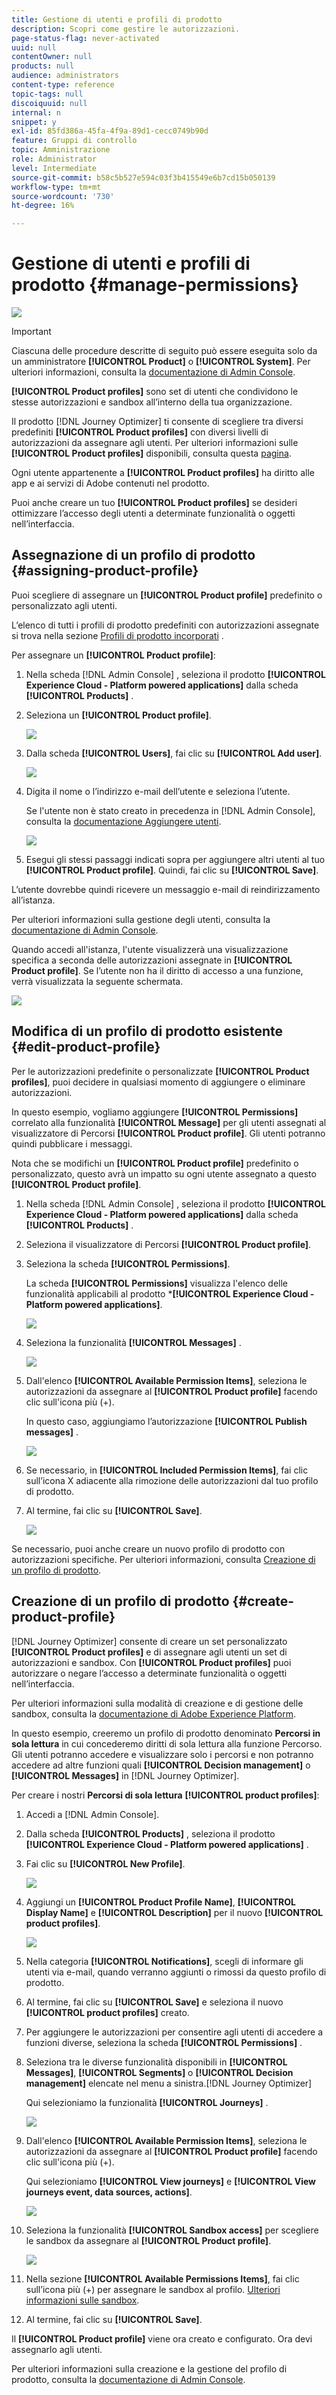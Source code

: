 ```yaml
---
title: Gestione di utenti e profili di prodotto
description: Scopri come gestire le autorizzazioni.
page-status-flag: never-activated
uuid: null
contentOwner: null
products: null
audience: administrators
content-type: reference
topic-tags: null
discoiquuid: null
internal: n
snippet: y
exl-id: 85fd386a-45fa-4f9a-89d1-cecc0749b90d
feature: Gruppi di controllo
topic: Amministrazione
role: Administrator
level: Intermediate
source-git-commit: b58c5b527e594c03f3b415549e6b7cd15b050139
workflow-type: tm+mt
source-wordcount: '730'
ht-degree: 16%

---
```


# Gestione di utenti e profili di prodotto {#manage-permissions}

![](../assets/do-not-localize/badge.png)

>[!IMPORTANT]
>
> Ciascuna delle procedure descritte di seguito può essere eseguita solo da un amministratore **[!UICONTROL Product]** o **[!UICONTROL System]**. Per ulteriori informazioni, consulta la [documentazione di Admin Console](https://helpx.adobe.com/enterprise/admin-guide.html/enterprise/using/admin-roles.ug.html).

**[!UICONTROL Product profiles]** sono set di utenti che condividono le stesse autorizzazioni e sandbox all’interno della tua organizzazione.

Il prodotto [!DNL Journey Optimizer] ti consente di scegliere tra diversi predefiniti **[!UICONTROL Product profiles]** con diversi livelli di autorizzazioni da assegnare agli utenti. Per ulteriori informazioni sulle **[!UICONTROL Product profiles]** disponibili, consulta questa [pagina](ootb-product-profiles.md).

Ogni utente appartenente a **[!UICONTROL Product profiles]** ha diritto alle app e ai servizi di Adobe contenuti nel prodotto.

Puoi anche creare un tuo **[!UICONTROL Product profiles]** se desideri ottimizzare l’accesso degli utenti a determinate funzionalità o oggetti nell’interfaccia.

## Assegnazione di un profilo di prodotto {#assigning-product-profile}

Puoi scegliere di assegnare un **[!UICONTROL Product profile]** predefinito o personalizzato agli utenti.

L’elenco di tutti i profili di prodotto predefiniti con autorizzazioni assegnate si trova nella sezione [Profili di prodotto incorporati](ootb-product-profiles.md) .

Per assegnare un **[!UICONTROL Product profile]**:

1. Nella scheda [!DNL Admin Console] , seleziona il prodotto **[!UICONTROL Experience Cloud - Platform powered applications]** dalla scheda **[!UICONTROL Products]** .

1. Seleziona un **[!UICONTROL Product profile]**.

   ![](../assets/access_control_2.png)

1. Dalla scheda **[!UICONTROL Users]**, fai clic su **[!UICONTROL Add user]**.

   ![](../assets/access_control_3.png)

1. Digita il nome o l’indirizzo e-mail dell’utente e seleziona l’utente.

   Se l&#39;utente non è stato creato in precedenza in [!DNL Admin Console], consulta la [documentazione Aggiungere utenti](https://helpx.adobe.com/enterprise/admin-guide.html/enterprise/using/manage-users-individually.ug.html#add-users).

   ![](../assets/access_control_4.png)

1. Esegui gli stessi passaggi indicati sopra per aggiungere altri utenti al tuo **[!UICONTROL Product profile]**. Quindi, fai clic su **[!UICONTROL Save]**.

L’utente dovrebbe quindi ricevere un messaggio e-mail di reindirizzamento all’istanza.

Per ulteriori informazioni sulla gestione degli utenti, consulta la [documentazione di Admin Console](https://helpx.adobe.com/enterprise/admin-guide.html/enterprise/using/manage-users-individually.ug.html).

Quando accedi all&#39;istanza, l&#39;utente visualizzerà una visualizzazione specifica a seconda delle autorizzazioni assegnate in **[!UICONTROL Product profile]**. Se l’utente non ha il diritto di accesso a una funzione, verrà visualizzata la seguente schermata.

![](../assets/access_control_1.png)

## Modifica di un profilo di prodotto esistente {#edit-product-profile}

Per le autorizzazioni predefinite o personalizzate **[!UICONTROL Product profiles]**, puoi decidere in qualsiasi momento di aggiungere o eliminare autorizzazioni.

In questo esempio, vogliamo aggiungere **[!UICONTROL Permissions]** correlato alla funzionalità **[!UICONTROL Message]** per gli utenti assegnati al visualizzatore di Percorsi **[!UICONTROL Product profile]**. Gli utenti potranno quindi pubblicare i messaggi.

Nota che se modifichi un **[!UICONTROL Product profile]** predefinito o personalizzato, questo avrà un impatto su ogni utente assegnato a questo **[!UICONTROL Product profile]**.

1. Nella scheda [!DNL Admin Console] , seleziona il prodotto **[!UICONTROL Experience Cloud - Platform powered applications]** dalla scheda **[!UICONTROL Products]** .

1. Seleziona il visualizzatore di Percorsi **[!UICONTROL Product profile]**.

1. Seleziona la scheda **[!UICONTROL Permissions]**.

   La scheda **[!UICONTROL Permissions]** visualizza l&#39;elenco delle funzionalità applicabili al prodotto ***[!UICONTROL Experience Cloud - Platform powered applications]**.

   ![](../assets/access_control_5.png)

1. Seleziona la funzionalità **[!UICONTROL Messages]** .

   ![](../assets/access_control_6.png)

1. Dall&#39;elenco **[!UICONTROL Available Permission Items]**, seleziona le autorizzazioni da assegnare al **[!UICONTROL Product profile]** facendo clic sull&#39;icona più (+).

   In questo caso, aggiungiamo l’autorizzazione **[!UICONTROL Publish messages]** .

   ![](../assets/access_control_7.png)

1. Se necessario, in **[!UICONTROL Included Permission Items]**, fai clic sull’icona X adiacente alla rimozione delle autorizzazioni dal tuo profilo di prodotto.

1. Al termine, fai clic su **[!UICONTROL Save]**.

   ![](../assets/access_control_8.png)

Se necessario, puoi anche creare un nuovo profilo di prodotto con autorizzazioni specifiche. Per ulteriori informazioni, consulta [Creazione di un profilo di prodotto](#create-product-profile).

## Creazione di un profilo di prodotto {#create-product-profile}

[!DNL Journey Optimizer] consente di creare un set personalizzato  **[!UICONTROL Product profiles]** e di assegnare agli utenti un set di autorizzazioni e sandbox. Con **[!UICONTROL Product profiles]** puoi autorizzare o negare l’accesso a determinate funzionalità o oggetti nell’interfaccia.

Per ulteriori informazioni sulla modalità di creazione e di gestione delle sandbox, consulta la [documentazione di Adobe Experience Platform](https://experienceleague.adobe.com/docs/experience-platform/sandbox/ui/user-guide.html?lang=it).

In questo esempio, creeremo un profilo di prodotto denominato **Percorsi in sola lettura** in cui concederemo diritti di sola lettura alla funzione Percorso. Gli utenti potranno accedere e visualizzare solo i percorsi e non potranno accedere ad altre funzioni quali **[!UICONTROL Decision management]** o **[!UICONTROL Messages]** in [!DNL Journey Optimizer].

Per creare i nostri **Percorsi di sola lettura** **[!UICONTROL product profiles]**:

1. Accedi a [!DNL Admin Console].

1. Dalla scheda **[!UICONTROL Products]** , seleziona il prodotto **[!UICONTROL Experience Cloud - Platform powered applications]** .

1. Fai clic su **[!UICONTROL New Profile]**.

   ![](../assets/access_control_9.png)

1. Aggiungi un **[!UICONTROL Product Profile Name]**, **[!UICONTROL Display Name]** e **[!UICONTROL Description]** per il nuovo **[!UICONTROL product profiles]**.

   ![](../assets/access_control_10.png)

1. Nella categoria **[!UICONTROL Notifications]**, scegli di informare gli utenti via e-mail, quando verranno aggiunti o rimossi da questo profilo di prodotto.

1. Al termine, fai clic su **[!UICONTROL Save]** e seleziona il nuovo **[!UICONTROL product profiles]** creato.

1. Per aggiungere le autorizzazioni per consentire agli utenti di accedere a funzioni diverse, seleziona la scheda **[!UICONTROL Permissions]** .

1. Seleziona tra le diverse funzionalità disponibili in **[!UICONTROL Messages]**, **[!UICONTROL Segments]** o **[!UICONTROL Decision management]** elencate nel menu a sinistra.[!DNL Journey Optimizer]

   Qui selezioniamo la funzionalità **[!UICONTROL Journeys]** .

   ![](../assets/access_control_11.png)

1. Dall&#39;elenco **[!UICONTROL Available Permission Items]**, seleziona le autorizzazioni da assegnare al **[!UICONTROL Product profile]** facendo clic sull&#39;icona più (+).

   Qui selezioniamo **[!UICONTROL View journeys]** e **[!UICONTROL View journeys event, data sources, actions]**.

   ![](../assets/access_control_12.png)

1. Seleziona la funzionalità **[!UICONTROL Sandbox access]** per scegliere le sandbox da assegnare al **[!UICONTROL Product profile]**.

   ![](../assets/access_control_13.png)

1. Nella sezione **[!UICONTROL Available Permissions Items]**, fai clic sull’icona più (+) per assegnare le sandbox al profilo. [Ulteriori informazioni sulle sandbox](https://experienceleague.adobe.com/docs/experience-platform/sandbox/home.html?lang=it).

1. Al termine, fai clic su **[!UICONTROL Save]**.

Il **[!UICONTROL Product profile]** viene ora creato e configurato. Ora devi assegnarlo agli utenti.

Per ulteriori informazioni sulla creazione e la gestione del profilo di prodotto, consulta la [documentazione di Admin Console](https://helpx.adobe.com/enterprise/admin-guide.html/enterprise/using/manage-product-profiles.ug.html).
